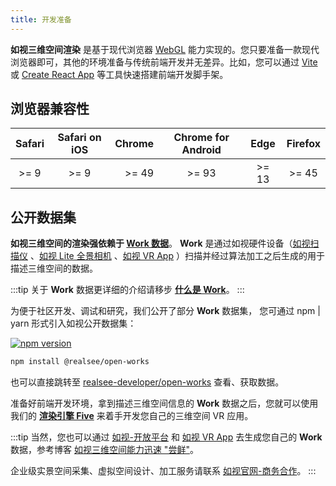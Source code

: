 ```yaml
---
title: 开发准备
---
```



**如视三维空间渲染** 是基于现代浏览器 [WebGL](https://www.khronos.org/webgl/) 能力实现的。您只要准备一款现代浏览器即可，其他的环境准备与传统前端开发并无差异。比如，您可以通过 [Vite](https://vitejs.dev/) 或 [Create React App](https://create-react-app.dev/) 等工具快速搭建前端开发脚手架。

## 浏览器兼容性


 | Safari | Safari on iOS | Chrome | Chrome for Android | Edge  | Firefox |
 | :----: | :-----------: | -----: | :----------------: | :---: | :-----: |
 |  >= 9  |     >= 9      |  >= 49 |       >= 93        | >= 13 |  >= 45  |

## 公开数据集

**如视三维空间的渲染强依赖于 [Work 数据](./get-started/terminology)**。
**Work** 是通过如视硬件设备（[如视扫描仪](https://realsee.com/website/product/hardware) 、[如视 Lite 全景相机](https://realsee.com/website/product/lite) 、[如视 VR App](https://realsee.com/website/mobile) ）扫描并经过算法加工之后生成的用于描述三维空间的数据。

:::tip
关于 **Work** 数据更详细的介绍请移步 **[什么是 Work](./get-started/terminology)**。
:::

为便于社区开发、调试和研究，我们公开了部分 **Work** 数据集，
您可通过 npm | yarn 形式引入如视公开数据集：

[![npm version](https://img.shields.io/npm/v/@realsee/open-works.svg?style=flat-square&logo=npm&label=npm%20install%20@realsee/open-works)](https://www.npmjs.com/package/@realsee/open-works)

```bash npm2yarn
npm install @realsee/open-works
```

也可以直接跳转至 [realsee-developer/open-works](https://github.com/realsee-developer/open-works) 查看、获取数据。

准备好前端开发环境，拿到描述三维空间信息的 **Work** 数据之后，您就可以使用我们的 [**渲染引擎 Five**](./get-started/rendering-engine) 来着手开发您自己的三维空间 VR 应用。

:::tip
当然，您也可以通过 [如视-开放平台](http://developers.realsee.com/) 和 [如视 VR App](https://realsee.com/website/mobile) 去生成您自己的 **Work** 数据，参考博客 [如视三维空间能力迅速 "尝鲜"](/blog/quick-start-with-api)。

企业级实景空间采集、虚拟空间设计、加工服务请联系 [如视官网-商务合作](https://realsee.com/website/business)。
:::

